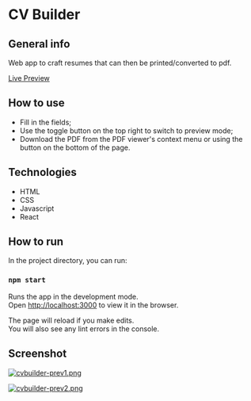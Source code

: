 # CV Builder

## General info

Web app to craft resumes that can then be printed/converted to pdf.

[Live Preview](https://alessandrovinciabc.github.io/cv-builder-react/)

## How to use

- Fill in the fields;
- Use the toggle button on the top right to switch to preview mode;
- Download the PDF from the PDF viewer's context menu or using the button on the bottom of the page.

## Technologies

- HTML
- CSS
- Javascript
- React

## How to run

In the project directory, you can run:

### `npm start`

Runs the app in the development mode.\
Open [http://localhost:3000](http://localhost:3000) to view it in the browser.

The page will reload if you make edits.\
You will also see any lint errors in the console.

## Screenshot

[![cvbuilder-prev1.png](https://i.postimg.cc/Pq3x30Cn/cvbuilder-prev1.png)](https://postimg.cc/7Czwbs1K)

[![cvbuilder-prev2.png](https://i.postimg.cc/FKszxhsx/cvbuilder-prev2.png)](https://postimg.cc/WdCsNLZD)
